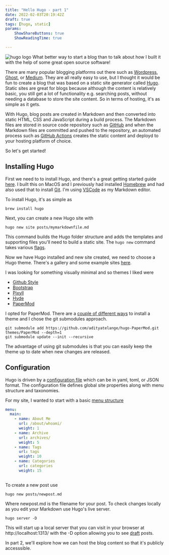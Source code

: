 ```yaml
---
title: "Hello Hugo - part 1"
date: 2022-02-03T20:19:42Z
draft: true
tags: [hugo, static]
params:
    ShowShareButtons: true
    ShowReadingTime: true

---
```


![hugo logo](/hugo-how-to/hugo-logo.png)
What better way to start a blog than to talk about how I built it with the help of some great open source software! 

There are many popular blogging platforms out there such as [Wordpress](https://wordpress.com/create/), [Ghost](https://ghost.org/), or [Medium](https://medium.com/). They are all really easy to use, but I thought it would be fun to create a blog that was based on a static site generator called [Hugo](https://gohugo.io/). Static sites are great for blogs because although the content is relatively basic, you still get a lot of functionality e.g. searching posts, without needing a database to store the site content. So in terms of hosting, it's as simple as it gets.

With Hugo, blog posts are created in Markdown and then converted into static HTML, CSS and JavaScript during a build process. The Markdown files are stored in source code repository such as [GitHub](https://github.com/) and when the Markdown files are committed and pushed to the repository, an automated process such as [GitHub Actions](https://github.com/features/actions) creates the static content and deployd to your hosting platform of choice. 


So let's get started! 

## Installing Hugo

 First we need to to install Hugo, and there's a great getting started guide [here](https://gohugo.io/getting-started/quick-start/). I built this on MacOS and I previously had installed [Homebrew](https://docs.brew.sh/Installation) and had also used that to install [Git](https://git-scm.com/download/mac). I'm using [VSCode](https://code.visualstudio.com/) as my Markdown editor.

To install Hugo, it's as simple as 

```
brew install hugo
```

Next, you can create a new Hugo site with 

```
hugo new site posts/mymarkdownfile.md
```
This command builds the Hugo folder structure and adds the templates and supporting files you'll need to build a static site. The ```hugo new``` command takes various [flags](https://gohugo.io/commands/hugo_new/).

Now we have Hugo installed and new site created, we need to choose a Hugo theme. There's a gallery and some example sites [here](https://themes.gohugo.io/).

I was looking for something visually minimal and so themes I liked were 
- [Github Style](https://themes.gohugo.io/themes/github-style/)
- [Bootstrap](https://themes.gohugo.io/themes/minimal-bootstrap-hugo-theme/) 
- [Pixyll](https://themes.gohugo.io/themes/hugo-theme-pixyll/)
- [Hyde](https://themes.gohugo.io/themes/hyde/) 
- [PaperMod](https://themes.gohugo.io/themes/hugo-papermod/)


I opted for PaperMod. There are a [couple of different ways](https://adityatelange.github.io/hugo-PaperMod/posts/papermod/papermod-installation/) to install a theme and I chose the git submodules approach. 

```
git submodule add https://github.com/adityatelange/hugo-PaperMod.git themes/PaperMod --depth=1
git submodule update --init --recursive 
```
The advantage of using git submodules is that you can easily keep the theme up to date when new changes are released. 

## Configuration

Hugo is driven by a [configuration file](https://www.engino.co.uk/content-text/configuration/) which can be in yaml, toml, or JSON format. The configuration file defines global site properties along with menu structure and taxonomies. 

For my site, I wanted to start with a basic [menu structure](https://gohugo.io/content-management/menus/)

```yaml
menu: 
  main:
    - name: About Me
      url: /about/whoami/
      weight: 1
    - name: Archive
      url: archives/
      weight: 5
    - name: Tags
      url: tags
      weight: 10
    - name: Categories
      url: categories
      weight: 15
  
```

To create a new post use 

```
hugo new posts/newpost.md
```

Where newpost.md is the filename for your post.
To check changes locally as you edit your Markdown use Hugo's live server. 

```
hugo server -D
```
This will start up a local server that you can visit in your browser at http://localhost:1313/ with the -D option allowing you to see [draft](https://gohugo.io/getting-started/usage/) posts.

In part 2, we'll explore how we can host the blog content so that it's publicly accesssible.